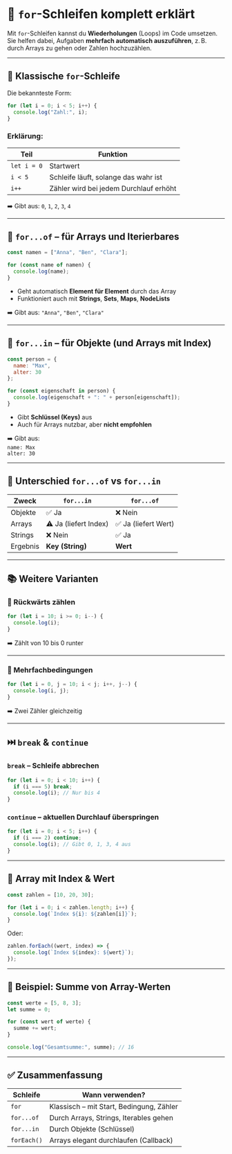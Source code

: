 # 🔁 `for`-Schleifen komplett erklärt

Mit `for`-Schleifen kannst du **Wiederholungen** (Loops) im Code umsetzen. Sie helfen dabei, Aufgaben **mehrfach automatisch auszuführen**, z. B. durch Arrays zu gehen oder Zahlen hochzuzählen.

---

## 🧩 Klassische `for`-Schleife

Die bekannteste Form:

```js
for (let i = 0; i < 5; i++) {
  console.log("Zahl:", i);
}
```

### Erklärung:

| Teil            | Funktion                            |
|------------------|--------------------------------------|
| `let i = 0`      | Startwert                           |
| `i < 5`          | Schleife läuft, solange das wahr ist |
| `i++`            | Zähler wird bei jedem Durchlauf erhöht |

➡️ Gibt aus: `0`, `1`, `2`, `3`, `4`

---

## 🔄 `for...of` – für Arrays und Iterierbares

```js
const namen = ["Anna", "Ben", "Clara"];

for (const name of namen) {
  console.log(name);
}
```

- Geht automatisch **Element für Element** durch das Array
- Funktioniert auch mit **Strings**, **Sets**, **Maps**, **NodeLists**

➡️ Gibt aus: `"Anna"`, `"Ben"`, `"Clara"`

---

## 🔄 `for...in` – für Objekte (und Arrays mit Index)

```js
const person = {
  name: "Max",
  alter: 30
};

for (const eigenschaft in person) {
  console.log(eigenschaft + ": " + person[eigenschaft]);
}
```

- Gibt **Schlüssel (Keys)** aus
- Auch für Arrays nutzbar, aber **nicht empfohlen**

➡️ Gibt aus:  
`name: Max`  
`alter: 30`

---

## 🧠 Unterschied `for...of` vs `for...in`

| Zweck       | `for...in`                            | `for...of`                     |
|-------------|----------------------------------------|--------------------------------|
| Objekte     | ✅ Ja                                   | ❌ Nein                        |
| Arrays      | ⚠️ Ja (liefert Index)                  | ✅ Ja (liefert Wert)           |
| Strings     | ❌ Nein                                | ✅ Ja                          |
| Ergebnis    | **Key (String)**                      | **Wert**                      |

---

## 📚 Weitere Varianten

### 🔁 Rückwärts zählen

```js
for (let i = 10; i >= 0; i--) {
  console.log(i);
}
```

➡️ Zählt von 10 bis 0 runter

---

### 🔁 Mehrfachbedingungen

```js
for (let i = 0, j = 10; i < j; i++, j--) {
  console.log(i, j);
}
```

➡️ Zwei Zähler gleichzeitig

---

## ⏭️ `break` & `continue`

### `break` – Schleife abbrechen

```js
for (let i = 0; i < 10; i++) {
  if (i === 5) break;
  console.log(i); // Nur bis 4
}
```

### `continue` – aktuellen Durchlauf überspringen

```js
for (let i = 0; i < 5; i++) {
  if (i === 2) continue;
  console.log(i); // Gibt 0, 1, 3, 4 aus
}
```

---

## 🔁 Array mit Index & Wert

```js
const zahlen = [10, 20, 30];

for (let i = 0; i < zahlen.length; i++) {
  console.log(`Index ${i}: ${zahlen[i]}`);
}
```

Oder:

```js
zahlen.forEach((wert, index) => {
  console.log(`Index ${index}: ${wert}`);
});
```

---

## 🧪 Beispiel: Summe von Array-Werten

```js
const werte = [5, 8, 3];
let summe = 0;

for (const wert of werte) {
  summe += wert;
}

console.log("Gesamtsumme:", summe); // 16
```

---

## ✅ Zusammenfassung

| Schleife     | Wann verwenden?                                |
|--------------|------------------------------------------------|
| `for`        | Klassisch – mit Start, Bedingung, Zähler       |
| `for...of`   | Durch Arrays, Strings, Iterables gehen         |
| `for...in`   | Durch Objekte (Schlüssel)                      |
| `forEach()`  | Arrays elegant durchlaufen (Callback)          |
